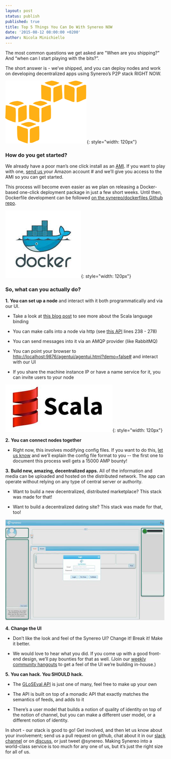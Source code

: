 ```yaml
---
layout: post
status: publish
published: true
title: Top 5 Things You Can Do With Synereo NOW
date: '2015-08-12 08:00:00 +0200'
author: Nicola Minichiello
---
```

The most common questions we get asked are "When are you shipping?" And “when can I start playing with the bits?”.

The short answer is - we’ve shipped, and you can deploy nodes and work on developing decentralized apps using Synereo’s P2P stack RIGHT NOW. 

![image alt text](/img/uploads/aws.png){: style="width: 120px"}

### How do you get started?

We already have a poor man’s one click install as an [AMI](http://docs.aws.amazon.com/AWSEC2/latest/UserGuide/AMIs.html). If you want to play with one, [send us ](mailto:hello@synereo.com)your Amazon account # and we’ll give you access to the AMI so you can get started. 

This process will become even easier as we plan on releasing a Docker-based one-click deployment package in just a few short weeks. Until then, Dockerfile development can be followed [on the synereo/dockerfiles Github repo](http://github.com/synereo/dockerfiles).

![image alt text](/img/uploads/docker.jpg){: style="width: 120px"}

### So, what can you actually do?

**1.** **You can set up a node** and interact with it both programmatically and via our UI.

* Take a look at [this blog post](http://blog.synereo.com/2015/03/17/specialk-kvdb/) to see more about the Scala language binding

* You can make calls into a node via http (see [this API](https://github.com/synereo/gloseval/blob/master/src/main/scala/com/biosimilarity/evaluator/spray/EvaluatorService.scala) lines 238 - 278)

* You can send messages into it via an AMQP provider (like RabbitMQ)

* You can point your browser to [http://localhost:9876/agentui/agentui.html?demo=false#](http://localhost:9876/agentui/agentui.html?demo=false#) and interact with our UI

* If you share the machine instance IP or have a name service for it, you can invite users to your node

![image alt text](/img/uploads/scala.jpg){: style="width: 120px"}

**2.** **You can connect nodes together**

* Right now, this involves modifying config files. If you want to do this, [let us know](http://slack.synereo.com) and we’ll explain the config file format to you -- the first one to document this process well gets a 15000 AMP bounty!

**3.** **Build new, amazing, decentralized apps.** All of the information and media can be uploaded and hosted on the distributed network. The app can operate without relying on any type of central server or authority.

* Want to build a new decentralized, distributed marketplace? This stack was made for that!

* Want to build a decentralized dating site? This stack was made for that, too!

![image alt text](/img/uploads/gui.jpg)

**4.** **Change the UI**

* Don’t like the look and feel of the Synereo UI? Change it! Break it! Make it better.

* We would love to hear what you did. If you come up with a good front-end design, we’ll pay bounties for that as well. (Join our [weekly community hangouts](https://www.facebook.com/events/842771732478375/) to get a feel of the UI we’re building in-house.)

**5.** **You can hack. You SHOULD hack.**

* The [GLoSEval API](https://github.com/synereo/gloseval) is just one of many, feel free to make up your own

* The API is built on top of a monadic API that exactly matches the semantics of feeds, and adds to it

* There’s a user model that builds a notion of quality of identity on top of the notion of channel, but you can make a different user model, or a different notion of identity.

In short - our stack is good to go! Get involved, and then let us know about your involvement; send us a pull request on github, chat about it in our [slack channel](http://synereonet.slack.com) or on [discuss](http://discuss.synereo.com), or just tweet @synereo. Making Synereo into a world-class service is too much for any one of us, but it’s just the right size for all of us.

